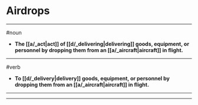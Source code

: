 # Airdrops
---
#noun
- **The [[a/_act|act]] of [[d/_delivering|delivering]] goods, equipment, or personnel by dropping them from an [[a/_aircraft|aircraft]] in flight.**
---
#verb
- **To [[d/_delivery|delivery]] goods, equipment, or personnel by dropping them from an [[a/_aircraft|aircraft]] in flight.**
---
---

